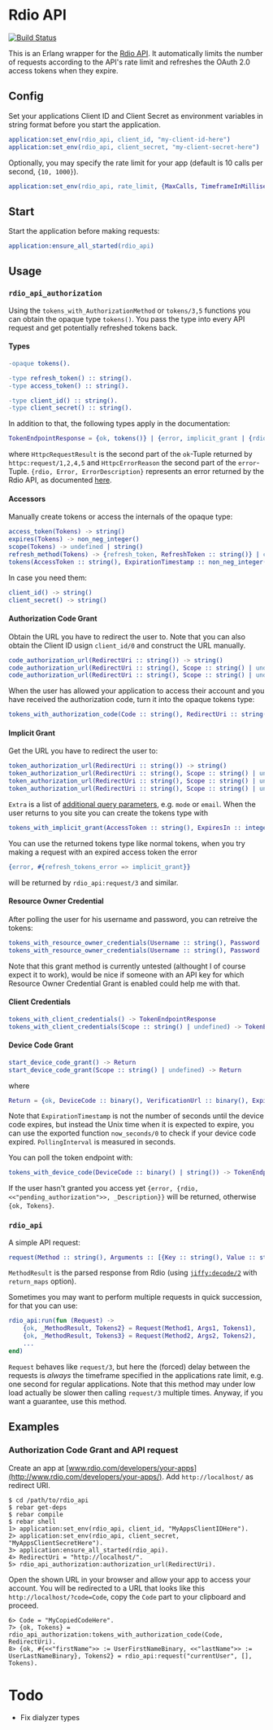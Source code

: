 # Rdio API

[![Build Status](https://travis-ci.org/luisgerhorst/rdio_api.svg)](https://travis-ci.org/luisgerhorst/rdio_api)

This is an Erlang wrapper for the [Rdio API](http://www.rdio.com/developers/). It automatically limits the number of requests according to the API's rate limit and refreshes the OAuth 2.0 access tokens when they expire.

## Config

Set your applications Client ID and Client Secret as environment variables in string format before you start the application.

```erl
application:set_env(rdio_api, client_id, "my-client-id-here")
application:set_env(rdio_api, client_secret, "my-client-secret-here")
```

Optionally, you may specify the rate limit for your app (default is 10 calls per second, `{10, 1000}`).

```erl
application:set_env(rdio_api, rate_limit, {MaxCalls, TimeframeInMilliseconds})
```

## Start

Start the application before making requests:

```erl
application:ensure_all_started(rdio_api)
```

## Usage

### `rdio_api_authorization`

Using the `tokens_with_AuthorizationMethod` or `tokens/3,5` functions you can obtain the opaque type `tokens()`. You pass the type into every API request and get potentially refreshed tokens back.

#### Types

```erl
-opaque tokens().

-type refresh_token() :: string().
-type access_token() :: string().

-type client_id() :: string().
-type client_secret() :: string().
```

In addition to that, the following types apply in the documentation:

```erl
TokenEndpointResponse = {ok, tokens()} | {error, implicit_grant | {rdio, Error :: binary(), ErrorDescription :: binary()} | {unexpected_response, HttpcRequestResult} | {httpc, HttpcErrorReason}}
```

where `HttpcRequestResult` is the second part of the `ok`-Tuple returned by `httpc:request/1,2,4,5` and `HttpcErrorReason` the second part of the `error`-Tuple. `{rdio, Error, ErrorDescription}` represents an error returned by the Rdio API, as documented [here](http://www.rdio.com/developers/docs/web-service/oauth2/overview/ref-failure).

#### Accessors

Manually create tokens or access the internals of the opaque type:

```erl
access_token(Tokens) -> string()
expires(Tokens) -> non_neg_integer()
scope(Tokens) -> undefined | string()
refresh_method(Tokens) -> {refresh_token, RefreshToken :: string()} | client_credentials | implicit
tokens(AccessToken :: string(), ExpirationTimestamp :: non_neg_integer(), Scope :: undefined | string(), RefreshMethod :: {refresh_token, RefreshToken :: string()} | client_credentials | implicit) -> tokens()
```

In case you need them:

```erl
client_id() -> string()
client_secret() -> string()
```

#### Authorization Code Grant

Obtain the URL you have to redirect the user to. Note that you can also obtain the Client ID usign `client_id/0` and construct the URL manually.

```erl
code_authorization_url(RedirectUri :: string()) -> string()
code_authorization_url(RedirectUri :: string(), Scope :: string() | undefined) -> string()
code_authorization_url(RedirectUri :: string(), Scope :: string() | undefined, State :: string() | undefined) -> string()
```

When the user has allowed your application to access their account and you have received the authorization code, turn it into the opaque tokens type:

```erl
tokens_with_authorization_code(Code :: string(), RedirectUri :: string()) -> TokenEndpointResponse
```

#### Implicit Grant

Get the URL you have to redirect the user to:

```erl
token_authorization_url(RedirectUri :: string()) -> string()
token_authorization_url(RedirectUri :: string(), Scope :: string() | undefined) -> string()
token_authorization_url(RedirectUri :: string(), Scope :: string() | undefined, State :: string() | undefined) -> string()
token_authorization_url(RedirectUri :: string(), Scope :: string() | undefined, State :: string() | undefined, Extra :: [{Key :: string(), Value :: string()}]) -> string()
```

`Extra` is a list of [additional query parameters](http://www.rdio.com/developers/docs/web-service/oauth2/auth-implicit/ref-description), e.g. `mode` or `email`. When the user returns to you site you can create the tokens type with

```erl
tokens_with_implicit_grant(AccessToken :: string(), ExpiresIn :: integer()) -> tokens()
```

You can use the returned tokens type like normal tokens, when you try making a request with an expired access token the error

```erl
{error, #{refresh_tokens_error => implicit_grant}}
```

will be returned by `rdio_api:request/3` and similar.

#### Resource Owner Credential

After polling the user for his username and password, you can retreive the tokens:

```erl
tokens_with_resource_owner_credentials(Username :: string(), Password :: string()) -> TokenEndpointResponse
tokens_with_resource_owner_credentials(Username :: string(), Password :: string(), Scope :: string() | undefined) -> TokenEndpointResponse
```

Note that this grant method is currently untested (althought I of course expect it to work), would be nice if someone with an API key for which Resource Owner Credential Grant is enabled could help me with that.

#### Client Credentials

```erl
tokens_with_client_credentials() -> TokenEndpointResponse
tokens_with_client_credentials(Scope :: string() | undefined) -> TokenEndpointResponse
```

#### Device Code Grant

```erl
start_device_code_grant() -> Return
start_device_code_grant(Scope :: string() | undefined) -> Return
```

where

```erl
Return = {ok, DeviceCode :: binary(), VerificationUrl :: binary(), ExpirationTimestamp, PollingInterval} | {error, {unexpected_response, HttpcRequestResult} | {httpc, HttpcErrorReason}}
```

Note that `ExpirationTimestamp` is not the number of seconds until the device code expires, but instead the Unix time when it is expected to expire, you can use the exported function `now_seconds/0` to check if your device code expired. `PollingInterval` is measured in seconds.

You can poll the token endpoint with:

```erl
tokens_with_device_code(DeviceCode :: binary() | string()) -> TokenEndpointResponse
```

If the user hasn't granted you access yet `{error, {rdio, <<"pending_authorization">>, _Description}}` will be returned, otherwise `{ok, Tokens}`.

### `rdio_api`

A simple API request:

```erl
request(Method :: string(), Arguments :: [{Key :: string(), Value :: string()}], Tokens :: tokens()) -> {ok, MethodResult :: map(), NewTokens :: tokens()} | {error, #{ErrorType => ErrorReason} | #{tokens => NewTokens, ErrorType => ErrorReason}}
```

`MethodResult` is the parsed response from Rdio (using [`jiffy:decode/2`](https://github.com/davisp/jiffy#jiffydecode12) with `return_maps` option).

Sometimes you may want to perform multiple requests in quick succession, for that you can use:

```erl
rdio_api:run(fun (Request) ->
    {ok, _MethodResult, Tokens2} = Request(Method1, Args1, Tokens1),
    {ok, _MethodResult, Tokens3} = Request(Method2, Args2, Tokens2),
    ...
end)
```

`Request` behaves like `request/3`, but here the (forced) delay between the requests is _always_ the timeframe specified in the applications rate limit, e.g. one second for regular applications. Note that this method may under low load actually be slower then calling `request/3` multiple times. Anyway, if you want a guarantee, use this method.

## Examples

### Authorization Code Grant and API request

Create an app at [www.rdio.com/developers/your-apps](http://www.rdio.com/developers/your-apps/). Add `http://localhost/` as redirect URI.

```
$ cd /path/to/rdio_api
$ rebar get-deps
$ rebar compile
$ rebar shell
1> application:set_env(rdio_api, client_id, "MyAppsClientIDHere").
2> application:set_env(rdio_api, client_secret, "MyAppsClientSecretHere").
3> application:ensure_all_started(rdio_api).
4> RedirectUri = "http://localhost/".
5> rdio_api_authorization:authorization_url(RedirectUri).
```

Open the shown URL in your browser and allow your app to access your account. You will be redirected to a URL that looks like this `http://localhost/?code=Code`, copy the `Code` part to your clipboard and proceed.

```
6> Code = "MyCopiedCodeHere".
7> {ok, Tokens} = rdio_api_authorization:tokens_with_authorization_code(Code, RedirectUri).
8> {ok, #{<<"firstName">> := UserFirstNameBinary, <<"lastName">> := UserLastNameBinary}, Tokens2} = rdio_api:request("currentUser", [], Tokens).
```

# Todo

- Fix dialyzer types
